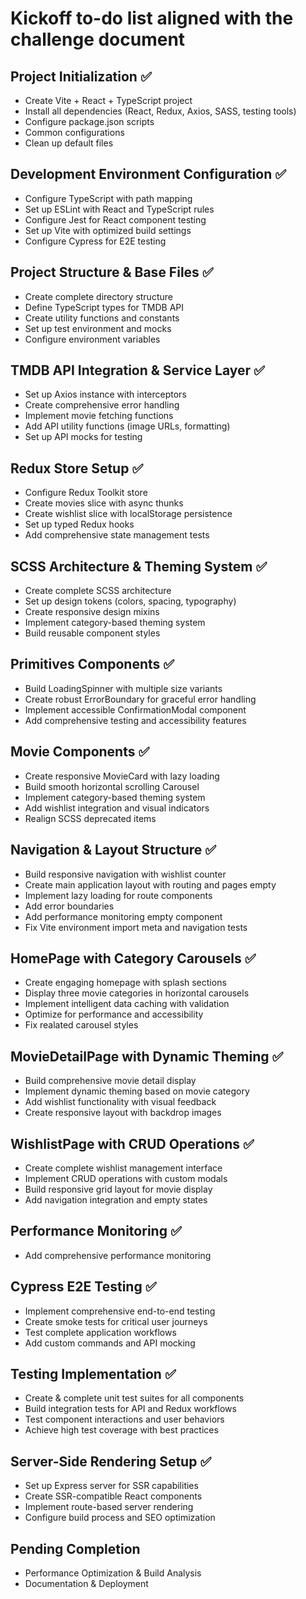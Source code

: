 # Kickoff to-do list aligned with the challenge document

## Project Initialization ✅

- Create Vite + React + TypeScript project
- Install all dependencies (React, Redux, Axios, SASS, testing tools)
- Configure package.json scripts
- Common configurations
- Clean up default files

## Development Environment Configuration ✅

- Configure TypeScript with path mapping
- Set up ESLint with React and TypeScript rules
- Configure Jest for React component testing
- Set up Vite with optimized build settings
- Configure Cypress for E2E testing

## Project Structure & Base Files ✅

- Create complete directory structure
- Define TypeScript types for TMDB API
- Create utility functions and constants
- Set up test environment and mocks
- Configure environment variables

## TMDB API Integration & Service Layer ✅

- Set up Axios instance with interceptors
- Create comprehensive error handling
- Implement movie fetching functions
- Add API utility functions (image URLs, formatting)
- Set up API mocks for testing

## Redux Store Setup ✅

- Configure Redux Toolkit store
- Create movies slice with async thunks
- Create wishlist slice with localStorage persistence
- Set up typed Redux hooks
- Add comprehensive state management tests

## SCSS Architecture & Theming System ✅

- Create complete SCSS architecture
- Set up design tokens (colors, spacing, typography)
- Create responsive design mixins
- Implement category-based theming system
- Build reusable component styles

## Primitives Components ✅

- Build LoadingSpinner with multiple size variants
- Create robust ErrorBoundary for graceful error handling
- Implement accessible ConfirmationModal component
- Add comprehensive testing and accessibility features

## Movie Components ✅

- Create responsive MovieCard with lazy loading
- Build smooth horizontal scrolling Carousel
- Implement category-based theming system
- Add wishlist integration and visual indicators
- Realign SCSS deprecated items

## Navigation & Layout Structure ✅

- Build responsive navigation with wishlist counter
- Create main application layout with routing and pages empty
- Implement lazy loading for route components
- Add error boundaries
- Add performance monitoring empty component
- Fix Vite environment import meta and navigation tests

## HomePage with Category Carousels ✅

- Create engaging homepage with splash sections
- Display three movie categories in horizontal carousels
- Implement intelligent data caching with validation
- Optimize for performance and accessibility
- Fix realated carousel styles

## MovieDetailPage with Dynamic Theming ✅

- Build comprehensive movie detail display
- Implement dynamic theming based on movie category
- Add wishlist functionality with visual feedback
- Create responsive layout with backdrop images

## WishlistPage with CRUD Operations ✅

- Create complete wishlist management interface
- Implement CRUD operations with custom modals
- Build responsive grid layout for movie display
- Add navigation integration and empty states

## Performance Monitoring ✅

- Add comprehensive performance monitoring

## Cypress E2E Testing ✅

- Implement comprehensive end-to-end testing
- Create smoke tests for critical user journeys
- Test complete application workflows
- Add custom commands and API mocking

## Testing Implementation ✅

- Create & complete unit test suites for all components
- Build integration tests for API and Redux workflows
- Test component interactions and user behaviors
- Achieve high test coverage with best practices

## Server-Side Rendering Setup ✅

- Set up Express server for SSR capabilities
- Create SSR-compatible React components
- Implement route-based server rendering
- Configure build process and SEO optimization

## Pending Completion

- Performance Optimization & Build Analysis
- Documentation & Deployment
